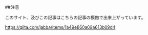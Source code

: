 <!--
title:   エンジニアのためのツイートランキングサイトを作成した
tags:    Python,Twitter,駆け出しエンジニア

private: false
-->
##注意

このサイト、及びこの記事はこちらの記事の模倣で出来上がっています。

https://qiita.com/jabba/items/1a49e860a09a613b09d4
